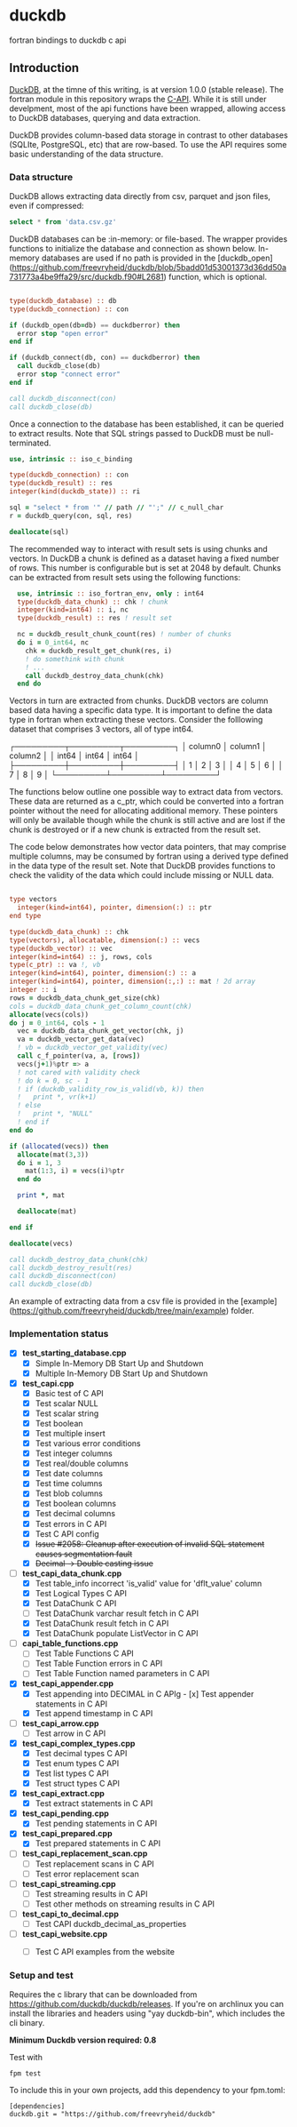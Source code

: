 # duckdb
fortran bindings to duckdb c api

## Introduction
[DuckDB](https://duckdb.org/), at the timne of this writing, is at
version 1.0.0 (stable release). The fortran module in this repository wraps the
[C-API](https://duckdb.org/docs/api/c/overview). While it is still under
develpment, most of the api functions have been wrapped, allowing access to
DuckDB databases, querying and data extraction.

DuckDB provides column-based data storage in contrast to other databases
(SQLIte, PostgreSQL, etc) that are row-based. To use the API requires some
basic understanding of the data structure.

### Data structure

DuckDB allows extracting data directly from csv, parquet and json files,
even if compressed:

```SQL
select * from 'data.csv.gz'
```

DuckDB databases can be :in-memory: or file-based. The wrapper provides
functions to initialize the database and connection as shown below. In-memory
databases are used if no path is provided in the [duckdb_open]
(https://github.com/freevryheid/duckdb/blob/5badd01d53001373d36dd50a731773a4be9ffa29/src/duckdb.f90#L2681)
function, which is optional.

```fortran

type(duckdb_database) :: db
type(duckdb_connection) :: con

if (duckdb_open(db=db) == duckdberror) then
  error stop "open error"
end if

if (duckdb_connect(db, con) == duckdberror) then
  call duckdb_close(db)
  error stop "connect error"
end if

call duckdb_disconnect(con)
call duckdb_close(db)

```

Once a connection to the database has been established, it can be queried
to extract results. Note that SQL strings passed to DuckDB must be
null-terminated.

```fortran
use, intrinsic :: iso_c_binding

type(duckdb_connection) :: con
type(duckdb_result) :: res
integer(kind(duckdb_state)) :: ri

sql = "select * from '" // path // "';" // c_null_char
r = duckdb_query(con, sql, res)

deallocate(sql)
```

The recommended way to interact with result sets is using chunks and vectors.
In DuckDB a chunk is defined as a dataset having a fixed number of rows. This
number is configurable but is set at 2048 by default. Chunks can be extracted
from result sets using the following functions:

```fortran
  use, intrinsic :: iso_fortran_env, only : int64
  type(duckdb_data_chunk) :: chk ! chunk
  integer(kind=int64) :: i, nc
  type(duckdb_result) :: res ! result set

  nc = duckdb_result_chunk_count(res) ! number of chunks
  do i = 0_int64, nc
    chk = duckdb_result_get_chunk(res, i)
    ! do somethink with chunk
    ! ...
    call duckdb_destroy_data_chunk(chk)
  end do
```

Vectors in turn are extracted from chunks. DuckDB vectors are column based data
having a specific data type. It is important to define the data type in fortran
when extracting these vectors. Consider the folllowing dataset that comprises
3 vectors, all of type int64.

┌─────────┬─────────┬─────────┐
│ column0 │ column1 │ column2 │
│  int64  │  int64  │  int64  │
├─────────┼─────────┼─────────┤
│       1 │       2 │       3 │
│       4 │       5 │       6 │
│       7 │       8 │       9 │
└─────────┴─────────┴─────────┘

The functions below outline one possible way to extract data from vectors.
These data are returned as a c_ptr, which could be converted into a fortran
pointer without the need for allocating additional memory. These pointers will
only be available though while the chunk is still active and are lost if the
chunk is destroyed or if a new chunk is extracted from the result set.

The code below demonstrates how vector data pointers, that may comprise
multiple columns, may be consumed by fortran using a derived type defined in
the data type of the result set. Note that DuckDB provides functions to check
the validity of the data which could include missing or NULL data.

```fortran

type vectors
  integer(kind=int64), pointer, dimension(:) :: ptr
end type

type(duckdb_data_chunk) :: chk
type(vectors), allocatable, dimension(:) :: vecs
type(duckdb_vector) :: vec
integer(kind=int64) :: j, rows, cols
type(c_ptr) :: va !, vb
integer(kind=int64), pointer, dimension(:) :: a
integer(kind=int64), pointer, dimension(:,:) :: mat ! 2d array
integer :: i
rows = duckdb_data_chunk_get_size(chk)
cols = duckdb_data_chunk_get_column_count(chk)
allocate(vecs(cols))
do j = 0_int64, cols - 1
  vec = duckdb_data_chunk_get_vector(chk, j)
  va = duckdb_vector_get_data(vec)
  ! vb = duckdb_vector_get_validity(vec)
  call c_f_pointer(va, a, [rows])
  vecs(j+1)%ptr => a
  ! not cared with validity check
  ! do k = 0, sc - 1
  ! if (duckdb_validity_row_is_valid(vb, k)) then
  !   print *, vr(k+1)
  ! else
  !   print *, "NULL"
  ! end if
end do

if (allocated(vecs)) then
  allocate(mat(3,3))
  do i = 1, 3
    mat(1:3, i) = vecs(i)%ptr
  end do

  print *, mat

  deallocate(mat)

end if

deallocate(vecs)

call duckdb_destroy_data_chunk(chk)
call duckdb_destroy_result(res)
call duckdb_disconnect(con)
call duckdb_close(db)
```

An example of extracting data from a csv file is provided in the [example]
(https://github.com/freevryheid/duckdb/tree/main/example) folder.

### Implementation status

- [x] **test_starting_database.cpp**
  - [x] Simple In-Memory DB Start Up and Shutdown
  - [x] Multiple In-Memory DB Start Up and Shutdown
- [x] **test_capi.cpp**
  - [x] Basic test of C API
  - [x] Test scalar NULL
  - [x] Test scalar string
  - [x] Test boolean
  - [x] Test multiple insert
  - [x] Test various error conditions
  - [x] Test integer columns
  - [x] Test real/double columns
  - [x] Test date columns
  - [x] Test time columns
  - [x] Test blob columns
  - [x] Test boolean columns
  - [x] Test decimal columns
  - [x] Test errors in C API
  - [x] Test C API config
  - [x] ~~Issue #2058: Cleanup after execution of invalid SQL statement causes segmentation fault~~
  - [x] ~~Decimal -> Double casting issue~~
- [ ] **test_capi_data_chunk.cpp**
  - [x] Test table_info incorrect 'is_valid' value for 'dflt_value' column
  - [x] Test Logical Types C API
  - [x] Test DataChunk C API
  - [ ] Test DataChunk varchar result fetch in C API
  - [x] Test DataChunk result fetch in C API
  - [x] Test DataChunk populate ListVector in C API
- [ ] **capi_table_functions.cpp**
  - [ ] Test Table Functions C API
  - [ ] Test Table Function errors in C API
  - [ ] Test Table Function named parameters in C API
- [x] **test_capi_appender.cpp**
  - [x] Test appending into DECIMAL in C APIg  - [x] Test appender statements in C API
  - [x] Test append timestamp in C API
- [ ] **test_capi_arrow.cpp**
  - [ ] Test arrow in C API
- [x] **test_capi_complex_types.cpp**
  - [x] Test decimal types C API
  - [x] Test enum types C API
  - [x] Test list types C API
  - [x] Test struct types C API
- [x] **test_capi_extract.cpp**
  - [x] Test extract statements in C API
- [x] **test_capi_pending.cpp**
  - [x] Test pending statements in C API
- [x] **test_capi_prepared.cpp**
  - [x] Test prepared statements in C API
- [ ] **test_capi_replacement_scan.cpp**
  - [ ] Test replacement scans in C API
  - [ ] Test error replacement scan
- [ ] **test_capi_streaming.cpp**
  - [ ] Test streaming results in C API
  - [ ] Test other methods on streaming results in C API
- [ ] **test_capi_to_decimal.cpp**
  - [ ] Test CAPI duckdb_decimal_as_properties
- [ ] **test_capi_website.cpp**
  - [ ] Test C API examples from the website


### Setup and test

Requires the c library that can be downloaded from https://github.com/duckdb/duckdb/releases. If you're on archlinux you can install the libraries and headers using "yay duckdb-bin", which includes the cli binary.

**Minimum Duckdb version required: 0.8**

Test with

```shell
fpm test
```

To include this in your own projects, add this dependency to your fpm.toml:

```shell
[dependencies]
duckdb.git = "https://github.com/freevryheid/duckdb"
```

